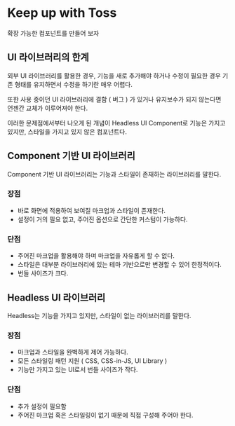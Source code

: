 # Keep up with Toss
확장 가능한 컴포넌트를 만들어 보자

## UI 라이브러리의 한계

외부 UI 라이브러리를 활용한 경우, 기능을 새로 추가해야 하거나 수정이 필요한 경우 기존 형태를 유지하면서 수정을 하기란 매우 어렵다.

또한 사용 중이던 UI 라이브러리에 결함 ( 버그 ) 가 있거나 유지보수가 되지 않는다면 언젠간 교체가 이루어져야 한다.

이러한 문제점에서부터 나오게 된 개념이 Headless UI Component로 기능은 가지고 있지만, 스타일을 가지고 있지 않은 컴포넌트다.

## Component 기반 UI 라이브러리

Component 기반 UI 라이브러리는 기능과 스타일이 존재하는 라이브러리를 말한다.

### 장점

- 바로 화면에 적용하여 보여질 마크업과 스타일이 존재한다.
- 설정이 거의 필요 없고, 주어진 옵션으로 간단한 커스텀이 가능하다.

### 단점

- 주어진 마크업을 활용해야 하며 마크업을 자유롭게 할 수 없다.
- 스타일은 대부분 라이브러리에 있는 테마 기반으로만 변경할 수 있어 한정적이다.
- 번들 사이즈가 크다.

## Headless UI 라이브러리

Headless는 기능을 가지고 있지만, 스타일이 없는 라이브러리를 말한다.

### 장점

- 마크업과 스타일을 완벽하게 제어 가능하다.
- 모든 스타일링 패턴 지원 ( CSS, CSS-in-JS, UI Library )
- 기능만 가지고 있는 UI로서 번들 사이즈가 작다.

### 단점

- 추가 설정이 필요함
- 주어진 마크업 혹은 스타일링이 없기 때문에 직접 구성해 주어야 한다.
